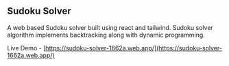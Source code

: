## Sudoku Solver

A web based Sudoku solver built using react and tailwind. Sudoku solver algorithm implements backtracking along with dynamic programming.

Live Demo - [https://sudoku-solver-1662a.web.app/](https://sudoku-solver-1662a.web.app/)